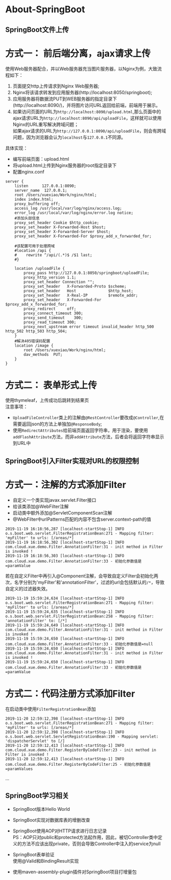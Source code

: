 # About-SpringBoot

SpringBoot文件上传
---
# 方式一： 前后端分离，ajax请求上传
使用Web服务器配合，并以Web服务器充当图片服务器，以Nginx为例，大致流程如下：    
1. 页面提交http上传请求到Nginx Web服务器;
2. Nginx将该请求转发到应用服务器(http://localhost:8050/springboot);
3. 应用服务器将数据流PUT到WEB服务器的指定目录下(http://localhost:8090/)，并将图片访问URL返回给前端，前端用于展示。  
4. 如果访问页面的URL为`http://localhost:8090/upload.html`,那么页面中的ajax请求URL为`http://localhost:8090/api/uploadFile`，这样就可以使用Nginx的URL重写解决跨域问题；  
   如果ajax请求的URL为`http://127.0.0.1:8090/api/uploadFile`，则会有跨域问题，因为浏览器会认为`localhost`与`127.0.0.1`不同源。


具体实现：  
- 编写前端页面：upload.html  
- 将upload.html上传到Nginx服务器的root指定目录下
- 配置nginx.conf
```
server {
    listen      127.0.0.1:8090;
    server_name  127.0.0.1;
    root /Users/xuexiao/Work/nginx/html;
    index index.html;
    proxy_buffering off;
    access_log /usr/local/var/log/nginx/access.log;
    error_log /usr/local/var/log/nginx/error.log notice;
    #添加头部信息
    proxy_set_header Cookie $http_cookie;
    proxy_set_header X-Forwarded-Host $host;
    proxy_set_header X-Forwarded-Server $host;
    proxy_set_header X-Forwarded-For $proxy_add_x_forwarded_for;

    #该配置可用于处理跨域
    #location /api {
    #    rewrite ^/api/(.*)$ /$1 last;
    #}

    location /uploadFile {
        proxy_pass http://127.0.0.1:8050/springboot/uploadFile;
        proxy_http_version 1.1;
        proxy_set_header Connection "";
        proxy_set_header   X-Forwarded-Proto $scheme;
        proxy_set_header   Host              $http_host;
        proxy_set_header   X-Real-IP         $remote_addr;
        proxy_set_header   X-Forwarded-For  $proxy_add_x_forwarded_for;
        proxy_redirect     off;
        proxy_connect_timeout 300;
        proxy_send_timeout    300;
        proxy_read_timeout 300;
        proxy_next_upstream error timeout invalid_header http_500 http_502 http_503 http_504;
    }
    #解决405错误码配置
    location /image {
        root /Users/xuexiao/Work/nginx/html;
        dav_methods  PUT;
    }
}
```  

# 方式二： 表单形式上传  
使用thymeleaf，上传成功后跳转到结果页  
注意事项：  
- `UploadFileController`类上的注解由`@RestController`要改成`@Controller`,在需要返回json的方法上单独加`@ResponseBody`;  
- 使用`RedirectAttributes`给前端页面返回字符串，用于渲染，要使用`addFlashAttribute`方法，而非`addAttribute`方法，后者会将返回字符串显示到URL中


SpringBoot引入Filter实现对URL的权限控制
---

# 方式一：注解的方式添加Filter

- 自定义一个类实现javax.servlet.Filter接口
- 给该类添加@WebFilter注解
- 启动类中额外添加@ServletComponentScan注解
- @WebFilter中urlPatterns匹配的内容不包含server.context-path的值

```$xslt
2019-11-19 16:18:56,287 [localhost-startStop-1] INFO  o.s.boot.web.servlet.FilterRegistrationBean:271 - Mapping filter: 'myFilter' to urls: [/areas/*]
2019-11-19 16:18:56,302 [localhost-startStop-1] INFO  com.cloud.xue.demo.Filter.AnnotationFilter:31 - init method in Filter is invoked !
2019-11-19 16:18:56,303 [localhost-startStop-1] INFO  com.cloud.xue.demo.Filter.AnnotationFilter:33 - 初始化参数值是=paramValue
``` 

若在自定义Filter中再引入@Component注解，会导致自定义Filter会初始化两次，名字分别为'myFilter'和'annotationFilter'，过滤的url会包括默认的`/*`，导致自定义的过滤器失效。
```$xslt
2019-11-19 15:59:24,634 [localhost-startStop-1] INFO  o.s.boot.web.servlet.FilterRegistrationBean:271 - Mapping filter: 'myFilter' to urls: [/areas/*]
2019-11-19 15:59:24,635 [localhost-startStop-1] INFO  o.s.boot.web.servlet.FilterRegistrationBean:258 - Mapping filter: 'annotationFilter' to: [/*]
2019-11-19 15:59:24,649 [localhost-startStop-1] INFO  com.cloud.xue.demo.Filter.AnnotationFilter:31 - init method in Filter is invoked !
2019-11-19 15:59:24,650 [localhost-startStop-1] INFO  com.cloud.xue.demo.Filter.AnnotationFilter:33 - 初始化参数值是=null
2019-11-19 15:59:24,650 [localhost-startStop-1] INFO  com.cloud.xue.demo.Filter.AnnotationFilter:31 - init method in Filter is invoked !
2019-11-19 15:59:24,650 [localhost-startStop-1] INFO  com.cloud.xue.demo.Filter.AnnotationFilter:33 - 初始化参数值是=paramValue
```

# 方式二：代码注册方式添加Filter
在启动类中使用`FilterRegistrationBean`添加
```$xslt
2019-11-20 12:59:12,398 [localhost-startStop-1] INFO  o.s.boot.web.servlet.FilterRegistrationBean:271 - Mapping filter: 'myFilter' to urls: [/areas/*]
2019-11-20 12:59:12,398 [localhost-startStop-1] INFO  o.s.boot.web.servlet.ServletRegistrationBean:190 - Mapping servlet: 'dispatcherServlet' to [/]
2019-11-20 12:59:12,413 [localhost-startStop-1] INFO  com.cloud.xue.demo.Filter.RegisterByCodeFilter:23 - init method in Filter is invoked !
2019-11-20 12:59:12,413 [localhost-startStop-1] INFO  com.cloud.xue.demo.Filter.RegisterByCodeFilter:25 - 初始化参数值是=paramValues
```
...

SpringBoot学习相关  
---
- SpringBoot版本Hello World
- SpringBoot实现对数据库表的增删改查
- SpringBoot使用AOP对HTTP请求进行日志记录  
    PS：AOP只对public和protected方法起作用，因此，被切Controller类中定义的方法不应该出现private，否则会导致Controller中注入的service为null
 
- SpringBoot表单验证  
    使用@Valid和BindingResult实现
- 使用maven-assembly-plugin插件对SpringBoot项目打增量包  